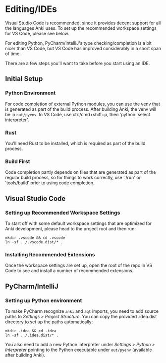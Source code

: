 # Editing/IDEs

Visual Studio Code is recommended, since it provides decent support for all the languages
Anki uses. To set up the recommended workspace settings for VS Code, please see below.

For editing Python, PyCharm/IntelliJ's type checking/completion is a bit nicer than
VS Code, but VS Code has improved considerably in a short span of time.

There are a few steps you'll want to take before you start using an IDE.

## Initial Setup

### Python Environment

For code completion of external Python modules, you can use the venv that is
generated as part of the build process. After building Anki, the venv will be in
`out/pyenv`. In VS Code, use ctrl/cmd+shift+p, then 'python: select
interpreter'.

### Rust

You'll need Rust to be installed, which is required as part of the build process.

### Build First

Code completion partly depends on files that are generated as part of the
regular build process, so for things to work correctly, use './run' or
'tools/build' prior to using code completion.

## Visual Studio Code

### Setting up Recommended Workspace Settings

To start off with some default workspace settings that are optimized for Anki
development, please head to the project root and then run:

```
mkdir .vscode && cd .vscode
ln -sf ../.vscode.dist/* .
```

### Installing Recommended Extensions

Once the workspace settings are set up, open the root of the repo in VS Code to
see and install a number of recommended extensions.

## PyCharm/IntelliJ

### Setting up Python environment

To make PyCharm recognize `anki` and `aqt` imports, you need to add source paths to _Settings > Project Structure_.
You can copy the provided .idea.dist directory to set up the paths automatically:

```
mkdir .idea && cd .idea
ln -sf ../.idea.dist/* .
```

You also need to add a new Python interpreter under _Settings > Python > Interpreter_ pointing to the Python executable under `out/pyenv` (available after building Anki).
